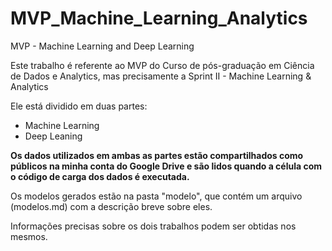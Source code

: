 # MVP_Machine_Learning_Analytics
MVP - Machine Learning and Deep Learning

Este trabalho é referente ao MVP do Curso de pós-graduação em Ciência de Dados e Analytics, mas precisamente a Sprint II - Machine Learning & Analytics

Ele está dividido em duas partes:
- Machine Learning
- Deep Leaning

**Os dados utilizados em ambas as partes estão compartilhados como públicos na minha conta do Google Drive e são lidos quando a célula com o código de carga dos dados é executada.**

Os modelos gerados estão na pasta "modelo", que contém um arquivo (modelos.md) com a descrição breve sobre eles.

Informações precisas sobre os dois trabalhos podem ser obtidas nos mesmos.

